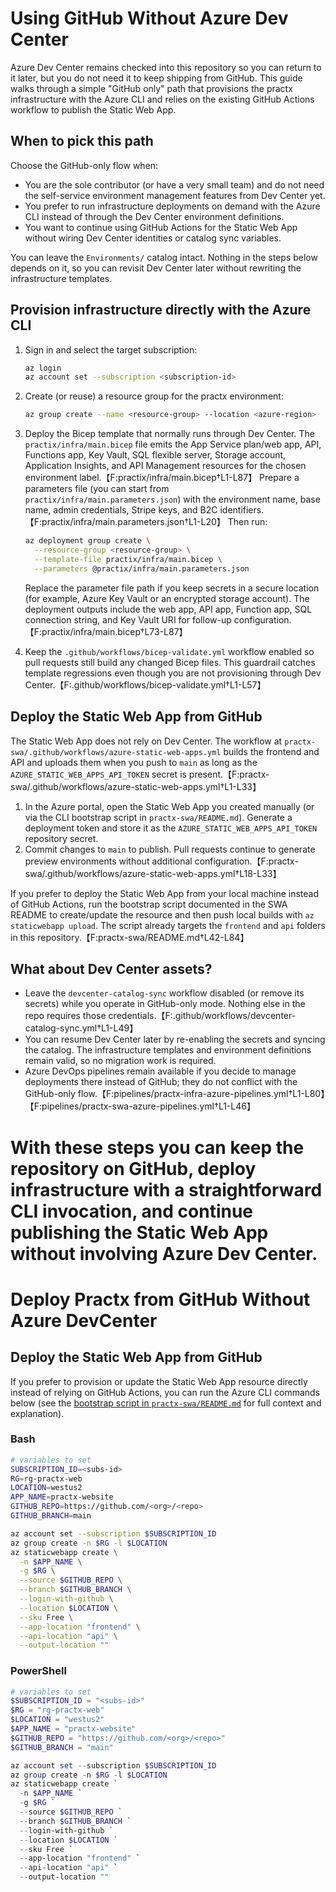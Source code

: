 # Using GitHub Without Azure Dev Center

Azure Dev Center remains checked into this repository so you can return to it later, but you do not need it to keep shipping from GitHub. This guide walks through a simple "GitHub only" path that provisions the practx infrastructure with the Azure CLI and relies on the existing GitHub Actions workflow to publish the Static Web App.

## When to pick this path

Choose the GitHub-only flow when:

- You are the sole contributor (or have a very small team) and do not need the self-service environment management features from Dev Center yet.
- You prefer to run infrastructure deployments on demand with the Azure CLI instead of through the Dev Center environment definitions.
- You want to continue using GitHub Actions for the Static Web App without wiring Dev Center identities or catalog sync variables.

You can leave the `Environments/` catalog intact. Nothing in the steps below depends on it, so you can revisit Dev Center later without rewriting the infrastructure templates.

## Provision infrastructure directly with the Azure CLI

1. Sign in and select the target subscription:

   ```bash
   az login
   az account set --subscription <subscription-id>
   ```

2. Create (or reuse) a resource group for the practx environment:

   ```bash
   az group create --name <resource-group> --location <azure-region>
   ```

3. Deploy the Bicep template that normally runs through Dev Center. The `practix/infra/main.bicep` file emits the App Service plan/web app, API, Functions app, Key Vault, SQL flexible server, Storage account, Application Insights, and API Management resources for the chosen environment label.【F:practix/infra/main.bicep†L1-L87】 Prepare a parameters file (you can start from `practix/infra/main.parameters.json`) with the environment name, base name, admin credentials, Stripe keys, and B2C identifiers.【F:practix/infra/main.parameters.json†L1-L20】 Then run:

   ```bash
   az deployment group create \
     --resource-group <resource-group> \
     --template-file practix/infra/main.bicep \
     --parameters @practix/infra/main.parameters.json
   ```

   Replace the parameter file path if you keep secrets in a secure location (for example, Azure Key Vault or an encrypted storage account). The deployment outputs include the web app, API app, Function app, SQL connection string, and Key Vault URI for follow-up configuration.【F:practix/infra/main.bicep†L73-L87】

4. Keep the `.github/workflows/bicep-validate.yml` workflow enabled so pull requests still build any changed Bicep files. This guardrail catches template regressions even though you are not provisioning through Dev Center.【F:.github/workflows/bicep-validate.yml†L1-L57】

## Deploy the Static Web App from GitHub

The Static Web App does not rely on Dev Center. The workflow at `practx-swa/.github/workflows/azure-static-web-apps.yml` builds the frontend and API and uploads them when you push to `main` as long as the `AZURE_STATIC_WEB_APPS_API_TOKEN` secret is present.【F:practx-swa/.github/workflows/azure-static-web-apps.yml†L1-L33】

1. In the Azure portal, open the Static Web App you created manually (or via the CLI bootstrap script in `practx-swa/README.md`). Generate a deployment token and store it as the `AZURE_STATIC_WEB_APPS_API_TOKEN` repository secret.
2. Commit changes to `main` to publish. Pull requests continue to generate preview environments without additional configuration.【F:practx-swa/.github/workflows/azure-static-web-apps.yml†L18-L33】

If you prefer to deploy the Static Web App from your local machine instead of GitHub Actions, run the bootstrap script documented in the SWA README to create/update the resource and then push local builds with `az staticwebapp upload`. The script already targets the `frontend` and `api` folders in this repository.【F:practx-swa/README.md†L42-L84】

## What about Dev Center assets?

- Leave the `devcenter-catalog-sync` workflow disabled (or remove its secrets) while you operate in GitHub-only mode. Nothing else in the repo requires those credentials.【F:.github/workflows/devcenter-catalog-sync.yml†L1-L49】
- You can resume Dev Center later by re-enabling the secrets and syncing the catalog. The infrastructure templates and environment definitions remain valid, so no migration work is required.
- Azure DevOps pipelines remain available if you decide to manage deployments there instead of GitHub; they do not conflict with the GitHub-only flow.【F:pipelines/practx-infra-azure-pipelines.yml†L1-L80】【F:pipelines/practx-swa-azure-pipelines.yml†L1-L46】

With these steps you can keep the repository on GitHub, deploy infrastructure with a straightforward CLI invocation, and continue publishing the Static Web App without involving Azure Dev Center.
=======
# Deploy Practx from GitHub Without Azure DevCenter

## Deploy the Static Web App from GitHub

If you prefer to provision or update the Static Web App resource directly instead of relying on GitHub Actions, you can run the Azure CLI commands below (see the [bootstrap script in `practx-swa/README.md`](../practx-swa/README.md) for full context and explanation).

### Bash

```bash
# variables to set
SUBSCRIPTION_ID=<subs-id>
RG=rg-practx-web
LOCATION=westus2
APP_NAME=practx-website
GITHUB_REPO=https://github.com/<org>/<repo>
GITHUB_BRANCH=main

az account set --subscription $SUBSCRIPTION_ID
az group create -n $RG -l $LOCATION
az staticwebapp create \
  -n $APP_NAME \
  -g $RG \
  --source $GITHUB_REPO \
  --branch $GITHUB_BRANCH \
  --login-with-github \
  --location $LOCATION \
  --sku Free \
  --app-location "frontend" \
  --api-location "api" \
  --output-location ""
```

### PowerShell

```powershell
# variables to set
$SUBSCRIPTION_ID = "<subs-id>"
$RG = "rg-practx-web"
$LOCATION = "westus2"
$APP_NAME = "practx-website"
$GITHUB_REPO = "https://github.com/<org>/<repo>"
$GITHUB_BRANCH = "main"

az account set --subscription $SUBSCRIPTION_ID
az group create -n $RG -l $LOCATION
az staticwebapp create `
  -n $APP_NAME `
  -g $RG `
  --source $GITHUB_REPO `
  --branch $GITHUB_BRANCH `
  --login-with-github `
  --location $LOCATION `
  --sku Free `
  --app-location "frontend" `
  --api-location "api" `
  --output-location ""
```